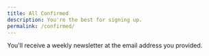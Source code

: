 ```yaml
---
title: All Confirmed
description: You're the best for signing up.
permalink: /confirmed/
---
```


You'll receive a weekly newsletter at the email address you provided.
